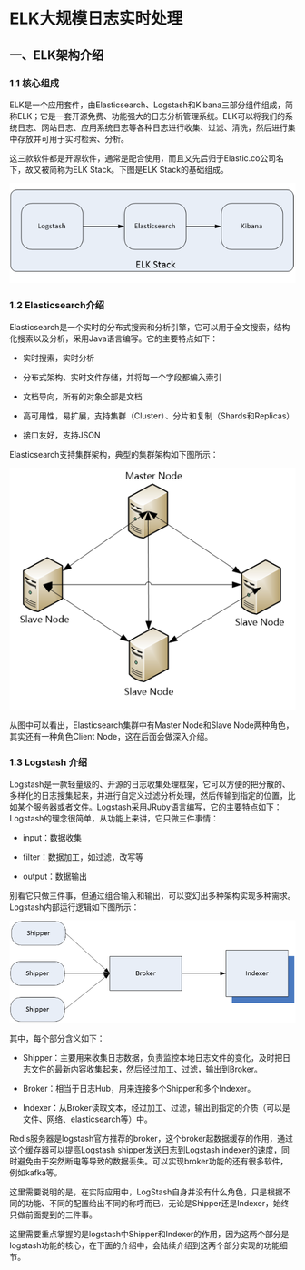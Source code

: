 # ELK大规模日志实时处理

## 一、ELK架构介绍

### 1.1 核心组成
ELK是一个应用套件，由Elasticsearch、Logstash和Kibana三部分组件组成，简称ELK；它是一套开源免费、功能强大的日志分析管理系统。ELK可以将我们的系统日志、网站日志、应用系统日志等各种日志进行收集、过滤、清洗，然后进行集中存放并可用于实时检索、分析。

这三款软件都是开源软件，通常是配合使用，而且又先后归于Elastic.co公司名下，故又被简称为ELK Stack。下图是ELK Stack的基础组成。

![1602684437927](img/1602684437927.png)

### 1.2 Elasticsearch介绍
Elasticsearch是一个实时的分布式搜索和分析引擎，它可以用于全文搜索，结构化搜索以及分析，采用Java语言编写。它的主要特点如下：

- 实时搜索，实时分析

- 分布式架构、实时文件存储，并将每一个字段都编入索引

- 文档导向，所有的对象全部是文档

- 高可用性，易扩展，支持集群（Cluster）、分片和复制（Shards和Replicas）

- 接口友好，支持JSON

Elasticsearch支持集群架构，典型的集群架构如下图所示：

![1602685032095](img/1602685032095.png)

从图中可以看出，Elasticsearch集群中有Master Node和Slave Node两种角色，其实还有一种角色Client Node，这在后面会做深入介绍。

### 1.3 Logstash 介绍

Logstash是一款轻量级的、开源的日志收集处理框架，它可以方便的把分散的、多样化的日志搜集起来，并进行自定义过滤分析处理，然后传输到指定的位置，比如某个服务器或者文件。Logstash采用JRuby语言编写，它的主要特点如下：
Logstash的理念很简单，从功能上来讲，它只做三件事情：

- input：数据收集

- filter：数据加工，如过滤，改写等

- output：数据输出

别看它只做三件事，但通过组合输入和输出，可以变幻出多种架构实现多种需求。Logstash内部运行逻辑如下图所示：

![1602685184080](img/1602685184080.png)

其中，每个部分含义如下：

- Shipper：主要用来收集日志数据，负责监控本地日志文件的变化，及时把日志文件的最新内容收集起来，然后经过加工、过滤，输出到Broker。

- Broker：相当于日志Hub，用来连接多个Shipper和多个Indexer。

- Indexer：从Broker读取文本，经过加工、过滤，输出到指定的介质（可以是文件、网络、elasticsearch等）中。 

Redis服务器是logstash官方推荐的broker，这个broker起数据缓存的作用，通过这个缓存器可以提高Logstash shipper发送日志到Logstash indexer的速度，同时避免由于突然断电等导致的数据丢失。可以实现broker功能的还有很多软件，例如kafka等。

这里需要说明的是，在实际应用中，LogStash自身并没有什么角色，只是根据不同的功能、不同的配置给出不同的称呼而已，无论是Shipper还是Indexer，始终只做前面提到的三件事。

这里需要重点掌握的是logstash中Shipper和Indexer的作用，因为这两个部分是logstash功能的核心，在下面的介绍中，会陆续介绍到这两个部分实现的功能细节。